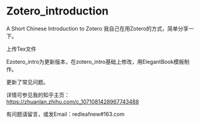 # Zotero_introduction
A Short Chinese Introduction to Zotero
我自己在用Zotero的方式，简单分享一下。

上传Tex文件

Ezotero_intro为更新版本，在zotero_intro基础上修改，用ElegantBook模板制作。

更新了常见问题。

详情可参见我的知乎主页：https://zhuanlan.zhihu.com/c_1071081428967743488


有问题请留言，或发Email：redleafnew#163.com
